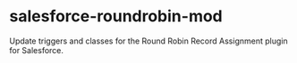 salesforce-roundrobin-mod
=========================

Update triggers and classes for the Round Robin Record Assignment plugin for Salesforce.